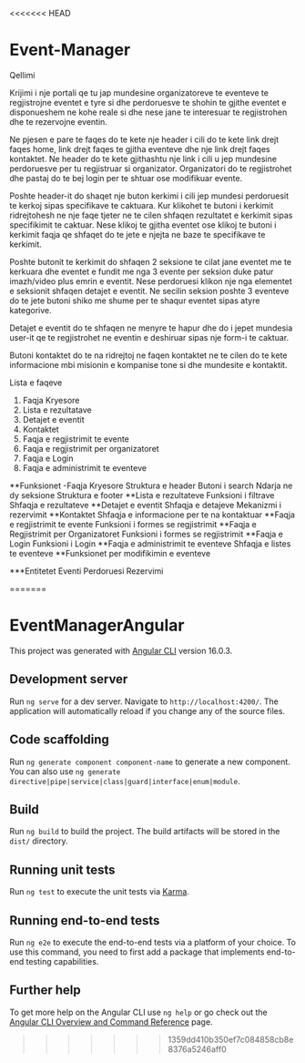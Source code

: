 <<<<<<< HEAD
# Event-Manager

Qellimi

Krijimi i nje portali qe tu jap mundesine organizatoreve te eventeve te regjistrojne eventet e tyre si dhe perdoruesve te shohin te gjithe eventet e disponueshem ne kohe reale si dhe nese jane te interesuar te regjistrohen dhe te rezervojne eventin.

Ne pjesen e pare te faqes do te kete nje header i cili do te kete link drejt faqes home, link drejt faqes te gjitha eventeve dhe nje link drejt faqes kontaktet.
Ne header do te kete gjithashtu nje link i cili u jep mundesine perdoruesve per tu regjistruar si organizator. Organizatori do te regjistrohet dhe pastaj do te bej login per te shtuar ose modifikuar evente.

Poshte header-it do shaqet nje buton kerkimi i cili jep mundesi perdoruesit te kerkoj sipas specifikave te caktuara. Kur klikohet te butoni i kerkimit ridrejtohesh ne nje faqe tjeter ne te cilen shfaqen rezultatet e kerkimit sipas specifikimit te caktuar. Nese klikoj te gjitha eventet ose klikoj te butoni i kerkimit faqja qe shfaqet do te jete e njejta ne baze te specifikave te kerkimit.

Poshte butonit te kerkimit do shfaqen 2 seksione te cilat jane
eventet me te kerkuara dhe eventet e fundit me nga 3 evente per seksion duke patur imazh/video plus emrin e eventit. Nese perdoruesi klikon nje nga elementet e seksionit shfaqen detajet e eventit. Ne secilin seksion poshte 3 eventeve do te jete butoni shiko me shume per te shaqur eventet sipas atyre kategorive. 

Detajet e eventit do te shfaqen ne menyre te hapur dhe do i jepet mundesia user-it qe te regjistrohet ne eventin  e deshiruar sipas nje form-i te caktuar.

Butoni kontaktet do te na ridrejtoj ne faqen kontaktet ne te cilen do te kete informacione mbi misionin e kompanise tone si dhe mundesite e kontaktit.




Lista e faqeve
1.	Faqja Kryesore
2. 	Lista e rezultatave
3. 	Detajet e eventit
4. 	Kontaktet
5. 	Faqja e regjistrimit te evente
6. 	Faqja e regjistrimit per organizatoret
7. 	Faqja e Login
8. 	Faqja e administrimit te eventeve


**Funksionet
-Faqja Kryesore
Struktura e header
Butoni i search 
 Ndarja ne dy seksione
Struktura e footer
**Lista e rezultateve
Funksioni i filtrave
Shfaqja e rezultateve
**Detajet e eventit 
Shfaqja e detajeve 
 Mekanizmi i rezervimit
**Kontaktet
Shfaqja e informacione per te na kontaktuar
**Faqja e regjistrimit te evente
Funksioni i formes se regjistrimit
**Faqja e Regjistrimit per Organizatoret
Funksioni i formes se regjistrimit
**Faqja e Login
Funksioni i Login
**Faqja e administrimit te eventeve
Shfaqja e listes te eventeve
**Funksionet per modifikimin e eventeve

***Entitetet
Eventi
Perdoruesi
Rezervimi





=======
# EventManagerAngular

This project was generated with [Angular CLI](https://github.com/angular/angular-cli) version 16.0.3.

## Development server

Run `ng serve` for a dev server. Navigate to `http://localhost:4200/`. The application will automatically reload if you change any of the source files.

## Code scaffolding

Run `ng generate component component-name` to generate a new component. You can also use `ng generate directive|pipe|service|class|guard|interface|enum|module`.

## Build

Run `ng build` to build the project. The build artifacts will be stored in the `dist/` directory.

## Running unit tests

Run `ng test` to execute the unit tests via [Karma](https://karma-runner.github.io).

## Running end-to-end tests

Run `ng e2e` to execute the end-to-end tests via a platform of your choice. To use this command, you need to first add a package that implements end-to-end testing capabilities.

## Further help

To get more help on the Angular CLI use `ng help` or go check out the [Angular CLI Overview and Command Reference](https://angular.io/cli) page.
>>>>>>> 1359dd410b350ef7c084858cb8e8376a5246aff0

